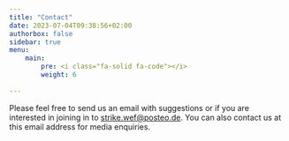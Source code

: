 ```yaml
---
title: "Contact"
date: 2023-07-04T09:38:56+02:00
authorbox: false
sidebar: true
menu: 
    main:
        pre: <i class="fa-solid fa-code"></i>
        weight: 6
    
---
```



Please feel free to send us an email with suggestions or if you are interested in joining in to <strike.wef@posteo.de>.
You can also contact us at this email address for media enquiries.
